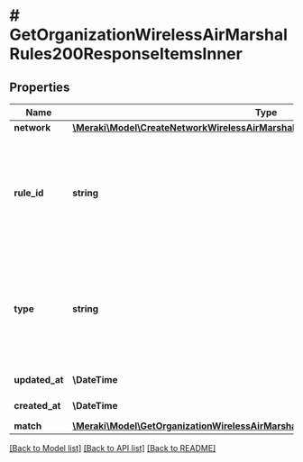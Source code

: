 # # GetOrganizationWirelessAirMarshalRules200ResponseItemsInner

## Properties

Name | Type | Description | Notes
------------ | ------------- | ------------- | -------------
**network** | [**\Meraki\Model\CreateNetworkWirelessAirMarshalRule201ResponseNetwork**](CreateNetworkWirelessAirMarshalRule201ResponseNetwork.md) |  | [optional]
**rule_id** | **string** | Indicates whether or not clients are allowed to        connect to rogue SSIDs by default. (blocked by default) | [optional]
**type** | **string** | Indicates whether or not clients are allowed to        connect to rogue SSIDs by default. (blocked by default) | [optional]
**updated_at** | **\DateTime** | Updated at timestamp | [optional]
**created_at** | **\DateTime** | Created at timestamp | [optional]
**match** | [**\Meraki\Model\GetOrganizationWirelessAirMarshalRules200ResponseItemsInnerMatch**](GetOrganizationWirelessAirMarshalRules200ResponseItemsInnerMatch.md) |  | [optional]

[[Back to Model list]](../../README.md#models) [[Back to API list]](../../README.md#endpoints) [[Back to README]](../../README.md)
